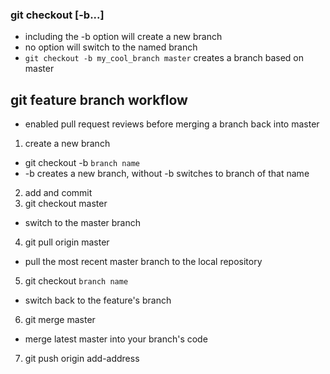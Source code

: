 ### git checkout [-b...] <branch name>
* including the -b option will create a new branch
* no option will switch to the named branch
* `git checkout -b my_cool_branch master` creates a branch based on master

## git feature branch workflow

 - enabled pull request reviews before
   merging a branch back into master

1. create a new branch
 * git checkout -b `branch name`
 * -b creates a new branch, without -b switches to branch of that name
2. add and commit
3. git checkout master
 * switch to the master branch
4. git pull origin master 
 * pull the most recent master branch to the local repository
5. git checkout `branch name`
 * switch back to the feature's branch
6. git merge master
 * merge latest master into your branch's code
7. git push origin add-address